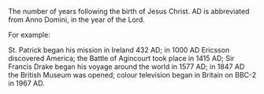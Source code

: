 The number of years following the birth of Jesus Christ. AD is
abbreviated from Anno Domini, in the year of the Lord.

For example:

St. Patrick began his mission in Ireland 432 AD; in 1000 AD Ericsson
discovered America; the Battle of Agincourt took place in 1415 AD; Sir
Francis Drake began his voyage around the world in 1577 AD; in 1847 AD
the British Museum was opened; colour television began in Britain on
BBC-2 in 1967 AD.
